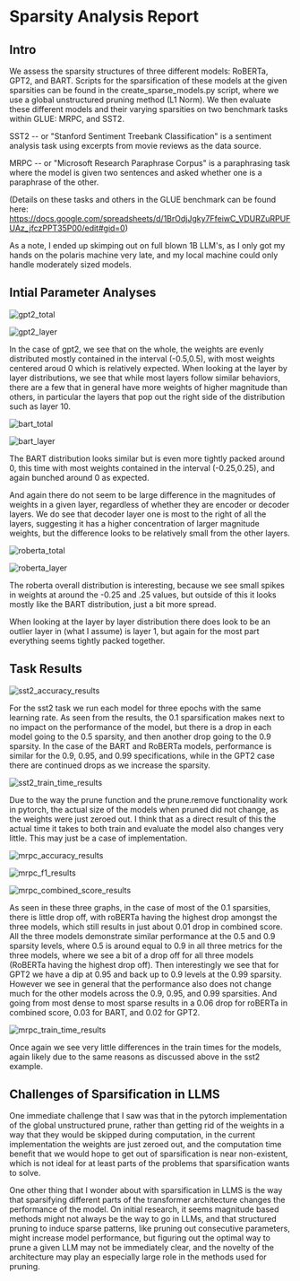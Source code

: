 # Sparsity Analysis Report 

## Intro 
We assess the sparsity structures of three different models: RoBERTa, GPT2, and BART. Scripts for the sparsification of these models at the given sparsities can be found in the create_sparse_models.py script, where we use a global unstructured pruning method (L1 Norm). We then evaluate these different models and their varying sparsities on two benchmark tasks within GLUE: MRPC, and SST2. 

SST2 -- or "Stanford Sentiment Treebank Classification" is a sentiment analysis task using excerpts from movie reviews as the data source. 

MRPC -- or "Microsoft Research Paraphrase Corpus" is a paraphrasing task where the model is given two sentences and asked whether one is a paraphrase of the other. 

(Details on these tasks and others in the GLUE benchmark can be found here: https://docs.google.com/spreadsheets/d/1BrOdjJgky7FfeiwC_VDURZuRPUFUAz_jfczPPT35P00/edit#gid=0)

As a note, I ended up skimping out on full blown 1B LLM's, as I only got my hands on the polaris machine very late, and my local machine could only handle moderately sized models. 


## Intial Parameter Analyses 
![gpt2_total](./src/images/gpt2_weights.png)

![gpt2_layer](./src/images/layer_weights_gpt2.png)

In the case of gpt2, we see that on the whole, the weights are evenly distributed mostly contained in the interval (-0.5,0.5), with most weights centered aroud 0 which is relatively expected. When looking at the layer by layer distributions, we see that while most layers follow similar behaviors, there are a few that in general have more weights of higher magnitude than others, in particular the layers that pop out the right side of the distribution such as layer 10. 

![bart_total](./src/images/bart_weights.png)

![bart_layer](./src/images/bart_layer.png)

The BART distribution looks similar but is even more tightly packed around 0, this time with most weights contained in the interval (-0.25,0.25), and again bunched around 0 as expected. 

And again there do not seem to be large difference in the magnitudes of weights in a given layer, regardless of whether they are encoder or decoder layers. We do see that decoder layer one is most to the right of all the layers, suggesting it has a higher concentration of larger magnitude weights, but the difference looks to be relatively small from the other layers. 

![roberta_total](./src/images/roberta_weights.png)

![roberta_layer](./src/images/roberta_layer.png)

The roberta overall distribution is interesting, because we see small spikes in weights at around the -0.25 and .25 values, but outside of this it looks mostly like the BART distribution, just a bit more spread. 

When looking at the layer by layer distribution there does look to be an outlier layer in (what I assume) is layer 1, but again for the most part everything seems tightly packed together. 

## Task Results 

![sst2_accuracy_results](./src/images/sst2_accuracy.png)

For the sst2 task we run each model for three epochs with the same learning rate. As seen from the results, the 0.1 sparsification makes next to no impact on the performance of the model, but there is a drop in each model going to the 0.5 sparsity, and then another drop going to the 0.9 sparsity. In the case of the BART and RoBERTa models, performance is similar for the 0.9, 0.95, and 0.99 specifications, while in the GPT2 case there are continued drops as we increase the sparsity. 


![sst2_train_time_results](./src/images/sst2_trainspeed2.png)

Due to the way the prune function and the prune.remove functionality work in pytorch, the actual size of the models when pruned did not change, as the weights were just zeroed out. I think that as a direct result of this the actual time it takes to both train and evaluate the model also changes very little. This may just be a case of implementation. 

![mrpc_accuracy_results](./src/images/mrpc_accuracy.png)

![mrpc_f1_results](./src/images/mrpc_f1.png)

![mrpc_combined_score_results](./src/images/mrpc_combined_score.png)

As seen in these three graphs, in the case of most of the 0.1 sparsities, there is little drop off, with roBERTa having the highest drop amongst the three models, which still results in just about 0.01 drop in combined score. All the three models demonstrate similar performance at the 0.5 and 0.9 sparsity levels, where 0.5 is around equal to 0.9 in all three metrics for the three models, where we see a bit of a drop off for all three models (RoBERTa having the highest drop off). Then interestingly we see that for GPT2 we have a dip at 0.95 and back up to 0.9 levels at the 0.99 sparsity. However we see in general that the performance also does not change much for the other models across the 0.9, 0.95, and 0.99 sparsities. And going from most dense to most sparse results in a 0.06 drop for roBERTa in combined score, 0.03 for BART, and 0.02 for GPT2. 

![mrpc_train_time_results](./src/images/mrpc_trainspeed.png)

Once again we see very little differences in the train times for the models, again likely due to the same reasons as discussed above in the sst2 example. 

## Challenges of Sparsification in LLMS 

One immediate challenge that I saw was that in the pytorch implementation of the global unstructured prune, rather than getting rid of the weights in a way that they would be skipped during computation, in the current implementation the weights are just zeroed out, and the computation time benefit that we would hope to get out of sparsification is near non-existent, which is not ideal for at least parts of the problems that sparsification wants to solve. 

One other thing that I wonder about with sparsification in LLMS is the way that sparsifying different parts of the transformer architecture changes the performance of the model. On initial research, it seems magnitude based methods might not always be the way to go in LLMs, and that structured pruning to induce sparse patterns, like pruning out consecutive parameters, might increase model performance, but figuring out the optimal way to prune a given LLM may not be immediately clear, and the novelty of the architecture may play an especially large role in the methods used for pruning. 